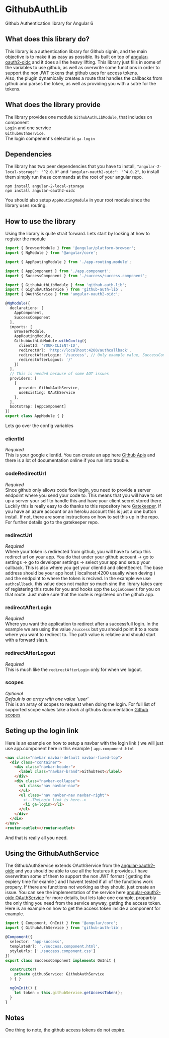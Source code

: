 # GithubAuthLib

Github Authentication library for Angular 6

## What does this library do?
This library is a authentication library for Github signin, and the main objective is to make it as easy as possible. Its built on top of
[angular-oauth2-oidc](https://github.com/manfredsteyer/angular-oauth2-oidc) and it does all the heavy lifting. This library just fills in some of the variables to use github, as well as overwrite some functions in order to support the non JWT tokens that github uses for access tokens.   
Also, the plugin dynamically creates a route that handles the callbacks from github and parses the token, as well as providing you with a sotre for the tokens.

## What does the library provide
The library provides one module `GithubAuthLibModule`, that includes on component   
`Login` and one service   
`GithubAuthService`.   
The login compenent's selector is `ga-login`

## Dependencies
The library has two peer dependencies that you have to install, `"angular-2-local-storage": "^2.0.0"` and `"angular-oauth2-oidc": "^4.0.2"`, to install them simply run these commands at the root of your angular repo.   
   
`npm install angular-2-local-storage`   
`npm install angular-oauth2-oidc`   
   
You should also setup `AppRoutingModule` in your root module since the library uses routing.

## How to use the library
Using the library is quite strait forward. Lets start by looking at how to register the module
```typescript
import { BrowserModule } from '@angular/platform-browser';
import { NgModule } from '@angular/core';

import { AppRoutingModule } from './app-routing.module';

import { AppComponent } from './app.component';
import { SuccessComponent } from './success/success.component';

import { GithubAuthLibModule } from 'github-auth-lib';
import { GighubAuthService } from 'github-auth-lib';
import { OAuthService } from 'angular-oauth2-oidc';

@NgModule({
  declarations: [
    AppComponent,
    SuccessComponent
  ],
  imports: [
    BrowserModule,
    AppRoutingModule,
    GithubAuthLibModule.withConfig({
      clientId: 'YOUR-CLIENT-ID',
      redirectUrl: 'http://localhost:4200/authcallback',
      redirectAfterLogin: '/success', // Only example value, SuccessComponent is not included in the library 
      redirectAfterLogout: '/'
    })
  ],
  // This is needed because of some AOT issues
  providers: [
    {
      provide: GithubAuthService, 
      useExisting: OAuthService
    },
  ],
  bootstrap: [AppComponent]
})
export class AppModule { }
```
Lets go over the config variables

### clientId
*Required*    
This is your google clientId. You can create an app here [Github Apis](https://developer.github.com/apps/building-github-apps/creating-a-github-app/) and there is a lot of documentation online if you run into trouble.

### codeRedirectUrl
*Required*    
Since github only allows code flow login, you need to provide a server endpoint where you send your code to. This means that you will have to set up a server your self to handle this and have your client secret stored there. Luckily this is really easy to do thanks to this repository here [Gatekeeper](https://github.com/prose/gatekeeper). If you have an azure account or an heroku account this is just a one button install. If not, there are some instructions on how to set this up in the repo. For further details go to the gatekeeper repo.

### redirectUrl
*Required*    
Where your token is redirected from github, you will have to setup this redirect url on your app. You do that under your github account -> go to settings -> go to developer settings -> select your app and setup your callback. This is also where you get your clientId and clientSecret. The base address should be your app host ( localhost:4200 usually when deving ) and the endpoint to where the token is recived. In the example we use `authcallback`, this value does not matter so much sine the library takes care of registering this route for you and hooks upp the `LoginComnent` for you on that route. Just make sure that the route is registered on the github app.

### redirectAfterLogin
*Required*    
Where you want the application to redirect after a successfull login. In the example we are using the value `/success` but you should point it to a route where you want to redirect to. The path value is relative and should start with a forward slash.

### redirectAfterLogout
*Required*      
This is much like the `redirectAfterLogin` only for when we logout.

### scopes
*Optional*   
*Default is an array with one value 'user'*   
This is an array of scopes to request when doing the login. For full list of supported scope values take a look at githubs documentation [Github scopes](https://developer.github.com/apps/building-oauth-apps/understanding-scopes-for-oauth-apps/)

## Seting up the login link
Here is an example on how to setup a navbar with the login link ( we will just use app.component here in this example )
`app.component.html`
```html
<nav class="navbar navbar-default navbar-fixed-top">
  <div class="container">
    <div class="navbar-header">
      <label class="navbar-brand">GithubTest</label>
    </div>
    <div class="navbar-collapse">
      <ul class="nav navbar-nav">
      </ul>
      <ul class="nav navbar-nav navbar-right">
        <!--TheLogin link is here-->
        <li ga-login></li>
      </ul>
    </div>
  </div>
</nav>
<router-outlet></router-outlet>
```
And that is really all you need.

## Using the GithubAuthService
The GithubAuthService extends OAuthService from the [angular-oauth2-oidc](https://github.com/manfredsteyer/angular-oauth2-oidc) and you should be able to use all the features it provides. I have overwritten some of them to support the non JWT format ( getting the expiery time for examle ) and I havent tested if all of the functions work propery. If there are functions not working as they should, just create an issue. You can see the implementation of the service here [angular-oauth2-oidc OAuthService](https://github.com/manfredsteyer/angular-oauth2-oidc/blob/master/projects/lib/src/oauth-service.ts) for more details, but lets take one example, proparbly the only thing you need from the service anyway, getting the access token.   
Here is an example on how to get the access token inside a component for example.

```typescript
import { Component, OnInit } from '@angular/core';
import { GithubAuthService } from 'github-auth-lib';

@Component({
  selector: 'app-success',
  templateUrl: './success.component.html',
  styleUrls: ['./success.component.css']
})
export class SuccessComponent implements OnInit {

  constructor(
    private githubService: GithubAuthService
  ) { }

  ngOnInit() {
    let token = this.githubService.getAccessToken();
  }
}
```

## Notes
One thing to note, the github access tokens do not expire.
